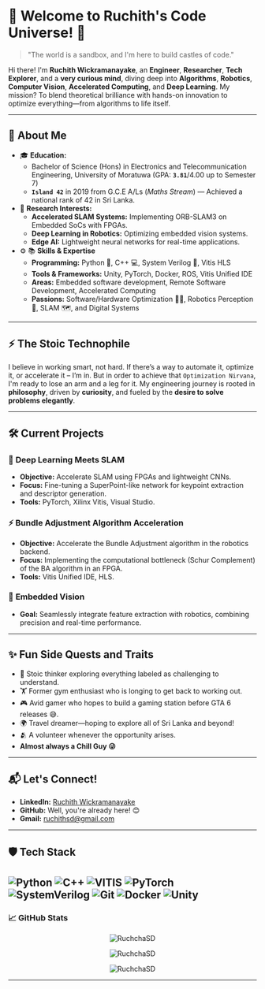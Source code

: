 # 🌌 Welcome to Ruchith's Code Universe! 🚀

<!-- TODO - Hello change the quote -->
> "The world is a sandbox, and I'm here to build castles of code." 

Hi there! I'm **Ruchith Wickramanayake**, an **Engineer**, **Researcher**, **Tech Explorer**, and a **very curious mind**, diving deep into **Algorithms**, **Robotics**, **Computer Vision**, **Accelerated Computing**, and **Deep Learning**. My mission? To blend theoretical brilliance with hands-on innovation to optimize everything—from algorithms to life itself.

---

## 🧠 About Me
- 🎓 **Education:** 
    - Bachelor of Science (Hons) in Electronics and Telecommunication Engineering, University of Moratuwa (GPA: **`3.81`**/4.00 up to Semester 7)
    - **`Island 42`** in 2019 from G.C.E A/Ls (*Maths Stream*) — Achieved a national rank of 42 in Sri Lanka.
- 🔭 **Research Interests:** 
  - **Accelerated SLAM Systems:** Implementing ORB-SLAM3 on Embedded SoCs with FPGAs.
  - **Deep Learning in Robotics:** Optimizing embedded vision systems.
  - **Edge AI:** Lightweight neural networks for real-time applications.
- ⚙️ 📚 **Skills & Expertise**
  - **Programming:** Python 🐍, C++ 💻, System Verilog 🤖, Vitis HLS  
  - **Tools & Frameworks:** Unity, PyTorch, Docker, ROS, Vitis Unified IDE
  - **Areas:** Embedded software development, Remote Software Development, Accelerated Computing
  - **Passions:** Software/Hardware Optimization 🦸‍♂️, Robotics Perception 🤖, SLAM 🗺️, and Digital Systems

---
## ⚡ The Stoic Technophile
I believe in working smart, not hard. If there’s a way to automate it, optimize it, or accelerate it – I’m in. But in order to achieve that `Optimization Nirvana`, I'm ready to lose an arm and a leg for it. My engineering journey is rooted in **philosophy**, driven by **curiosity**, and fueled by the **desire to solve problems elegantly**.  

---

## 🛠️ Current Projects
### 🌟 **Deep Learning Meets SLAM**
- **Objective:** Accelerate SLAM using FPGAs and lightweight CNNs.
- **Focus:** Fine-tuning a SuperPoint-like network for keypoint extraction and descriptor generation.
- **Tools:** PyTorch, Xilinx Vitis, Visual Studio.

### ⚡ **Bundle Adjustment Algorithm Acceleration**
- **Objective:** Accelerate the Bundle Adjustment algorithm in the robotics backend. 
- **Focus:** Implementing the computational bottleneck (Schur Complement) of the BA algorithm in an FPGA.
- **Tools:** Vitis Unified IDE, HLS.

### 🤖 **Embedded Vision**
- **Goal:** Seamlessly integrate feature extraction with robotics, combining precision and real-time performance.

---

## ✨ Fun Side Quests and Traits
- 🧘 Stoic thinker exploring everything labeled as challenging to understand.
- 🏋️ Former gym enthusiast who is longing to get back to working out.
- 🎮 Avid gamer who hopes to build a gaming station before GTA 6 releases 😅.
- 🌍 Travel dreamer—hoping to explore all of Sri Lanka and beyond!
- 🫂 A volunteer whenever the opportunity arises.
- **Almost always a Chill Guy 😜**

---

## 📬 Let's Connect!
- **LinkedIn:** [Ruchith Wickramanayake](https://linkedin.com/in/ruchith-sandeepa-738a801bb)
- **GitHub:** Well, you're already here! 😊
- **Gmail:** ruchithsd@gmail.com

---

## 🛡️ Tech Stack
![Python](https://img.shields.io/badge/-Python-3776AB?style=for-the-badge&logo=python&logoColor=white)
![C++](https://img.shields.io/badge/-C++-00599C?style=for-the-badge&logo=cplusplus&logoColor=white)
![VITIS](https://img.shields.io/badge/-Vitis-217346?style=for-the-badge&logo=xilinx&logoColor=white)
![PyTorch](https://img.shields.io/badge/-PyTorch-EE4C2C?style=for-the-badge&logo=pytorch&logoColor=white)
![SystemVerilog](https://img.shields.io/badge/-SystemVerilog-023430?style=for-the-badge&logoColor=white)
![Git](https://img.shields.io/badge/-Git-F05032?style=for-the-badge&logo=git&logoColor=white)
![Docker](https://img.shields.io/badge/-Docker-2496ED?style=for-the-badge&logo=docker&logoColor=white)
![Unity](https://img.shields.io/badge/-Unity-000000?style=for-the-badge&logo=unity&logoColor=white)
---

### 📈 GitHub Stats
<!-- ![Ruchith's GitHub Stats](https://github-readme-stats.vercel.app/api?username=RuchchaSD&show_icons=true&theme=radical)
![Ruchith's GitHub Stats](https://github-readme-stats.vercel.app/api?username=RuchchaSD&show_icons=true&theme=radical)
![Ruchith's GitHub Stats](https://github-readme-stats.vercel.app/api?username=RuchchaSD&show_icons=true&theme=radical) -->
<div align="center">
  <p>
    <img align="center" src="https://github-readme-stats.vercel.app/api?username=RuchchaSD&theme=tokyonight&show_icons=true&locale=en" alt="RuchchaSD" />
  </p>
  
  <p>
    <img align="center" src="https://github-readme-streak-stats.herokuapp.com/?user=RuchchaSD&theme=tokyonight&" alt="RuchchaSD" />
  </p>
  
  <p>
    <img align="center" src="https://github-readme-stats.vercel.app/api?username=RuchchaSD&show_icons=true&theme=tokyonight" alt="RuchchaSD" />
  </p>
</div>

---